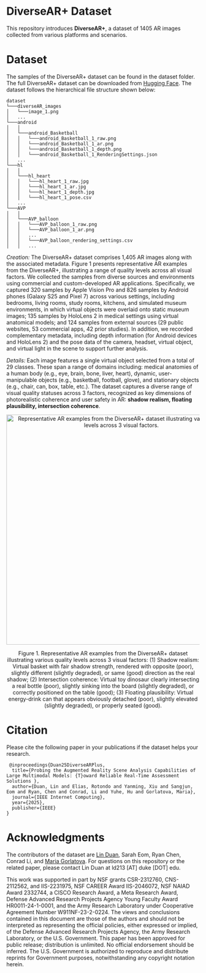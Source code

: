 # DiverseAR+ Dataset
This repository introduces **DiverseAR+**, a dataset of 1405 AR images collected from various platforms and scenarios. 

# Dataset
The samples of the DiverseAR+ dataset can be found in the dataset folder. The full DiverseAR+ dataset can be downloaded from [Hugging Face](https://huggingface.co/datasets/I3TDataset/DiverseARPlus/tree/main/dataset). The dataset follows the hierarchical file structure shown below:
```
dataset
└───diverseAR_images
│   └───image_1.png
│   ...
└───android
│   │
│   └───android_Basketball
│   │   └───android_Basketball_1_raw.png
│   │   └───android_Basketball_1_ar.png
│   │   └───android_Basketball_1_depth.png
│   │   └───android_Basketball_1_RenderingSettings.json
│   ...
└───hl
│   │
│   └───hl_heart
│   │   └───hl_heart_1_raw.jpg
│   │   └───hl_heart_1_ar.jpg
│   │   └───hl_heart_1_depth.jpg
│   │   └───hl_heart_1_pose.csv
│   ...
└───AVP
│   │
│   └───AVP_balloon
│   │   └───AVP_balloon_1_raw.png
│   │   └───AVP_balloon_1_ar.png
│   │   ...
│   │   └───AVP_balloon_rendering_settings.csv
│   │   ...
```

_Creation:_ The DiverseAR+ dataset comprises 1,405 AR images along with the associated metadata. Figure 1 presents representative AR examples from the DiverseAR+, illustrating a range of quality levels across all visual factors. We collected the samples from diverse sources and environments using commercial and custom-developed AR applications. Specifically, we captured 320 samples by Apple Vision Pro and 826 samples by Android phones (Galaxy S25 and Pixel 7) across various settings, including bedrooms, living rooms, study rooms, kitchens, and simulated museum environments, in which virtual objects were overlaid onto static museum images; 135 samples by HoloLens 2 in medical settings using virtual anatomical models; and 124 samples from external sources (29 public websites, 53 commercial apps, 42 prior studies). In addition, we recorded complementary metadata, including depth information (for Android devices and HoloLens 2) and the pose data of the camera, headset, virtual object, and virtual light in the scene to support further analysis. 

_Details:_ Each image features a single virtual object selected from a total of 29 classes. These span a range of domains including: medical anatomies of a human body (e.g., eye, brain, bone, liver, heart), dynamic, user-manipulable objects (e.g., basketball, football, glove), and stationary objects (e.g., chair, can, box, table, etc.). The dataset captures a diverse range of visual quality statuses across 3 factors, recognized as key dimensions of photorealistic coherence and user safety in AR: **shadow realism, floating plausibility, intersection coherence**.

<p align="center"><img width="600" alt="Representative AR examples from the DiverseAR+ dataset illustrating various quality levels across 3 visual factors." src="https://github.com/ARResearcher/ARQA/blob/main/images/DiverseAR+_samples.png"></p>
<p align="center">Figure 1. Representative AR examples from the DiverseAR+ dataset illustrating various quality levels across 3 visual factors: (1) Shadow realism: Virtual basket with fair shadow strength, rendered with opposite (poor), slightly different (slightly degraded), or same (good) direction as the real shadow; (2) Intersection coherence: Virtual toy dinosaur clearly intersecting a real bottle (poor), slightly sinking into the board (slightly degraded), or correctly positioned on the table (good); (3) Floating plausibility: Virtual energy-drink can that appears obviously detached (poor), slightly elevated (slightly degraded), or properly seated (good).</p> 

# Citation

Please cite the following paper in your publications if the dataset helps your research.

     @inproceedings{Duan25DiverseARPlus,
      title={Probing the Augmented Reality Scene Analysis Capabilities of Large Multimodal Models: {T}oward Reliable Real-Time Assessment Solutions },
      author={Duan, Lin and Elias, Rotondo and Yanming, Xiu and Sangjun, Eom and Ryan, Chen and Conrad, Li and Yuhe, Hu and Gorlatova, Maria},
      journal={IEEE Internet Computing},
      year={2025},
      publisher={IEEE}
    }

# Acknowledgments

The contributors of the dataset are [Lin Duan](https://scholar.google.com/citations?user=3KGmyogAAAAJ&hl=en), Sarah Eom, Ryan Chen, Conrad Li, and [Maria Gorlatova](https://maria.gorlatova.com/bio/). For questions on this repository or the related paper, please contact Lin Duan at ld213 [AT] duke [DOT] edu.

This work was supported in part by NSF grants CSR-2312760, CNS-2112562, and IIS-2231975, NSF CAREER Award IIS-2046072, NSF NAIAD Award 2332744, a CISCO Research Award, a Meta Research Award, Defense Advanced Research Projects Agency Young Faculty Award HR0011-24-1-0001, and the Army Research Laboratory under Cooperative Agreement Number W911NF-23-2-0224. The views and conclusions contained in this document are those of the authors and should not be interpreted as representing the official policies, either expressed or implied, of the Defense Advanced Research Projects Agency, the Army Research Laboratory, or the U.S. Government. This paper has been approved for public release; distribution is unlimited. No official endorsement should be inferred. The U.S. Government is authorized to reproduce and distribute reprints for Government purposes, notwithstanding any copyright notation herein.
